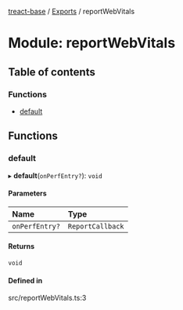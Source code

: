 [treact-base](../README.md) / [Exports](../modules.md) / reportWebVitals

# Module: reportWebVitals

## Table of contents

### Functions

- [default](reportWebVitals.md#default)

## Functions

### default

▸ **default**(`onPerfEntry?`): `void`

#### Parameters

| Name | Type |
| :------ | :------ |
| `onPerfEntry?` | `ReportCallback` |

#### Returns

`void`

#### Defined in

src/reportWebVitals.ts:3
